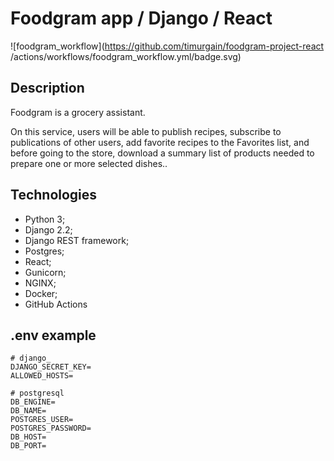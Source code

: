 # Foodgram app / Django / React
![foodgram_workflow](https://github.com/timurgain/foodgram-project-react
/actions/workflows/foodgram_workflow.yml/badge.svg)

## Description 
 
Foodgram is a grocery assistant. 

On this service, users will be able to publish recipes, subscribe to publications of other users, add favorite recipes to the Favorites list, and before going to the store, download a summary list of products needed to prepare one or more selected dishes..

## Technologies

- Python 3;
- Django 2.2;
- Django REST framework;
- Postgres;
- React;
- Gunicorn;
- NGINX;
- Docker;
- GitHub Actions

## .env example

```
# django_
DJANGO_SECRET_KEY=
ALLOWED_HOSTS=

# postgresql
DB_ENGINE=
DB_NAME=
POSTGRES_USER=
POSTGRES_PASSWORD=
DB_HOST=
DB_PORT=
```
